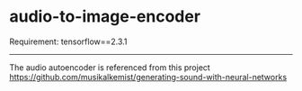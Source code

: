 # audio-to-image-encoder 
Requirement: tensorflow==2.3.1 <br>
<hr>

The audio autoencoder is referenced from this project https://github.com/musikalkemist/generating-sound-with-neural-networks
